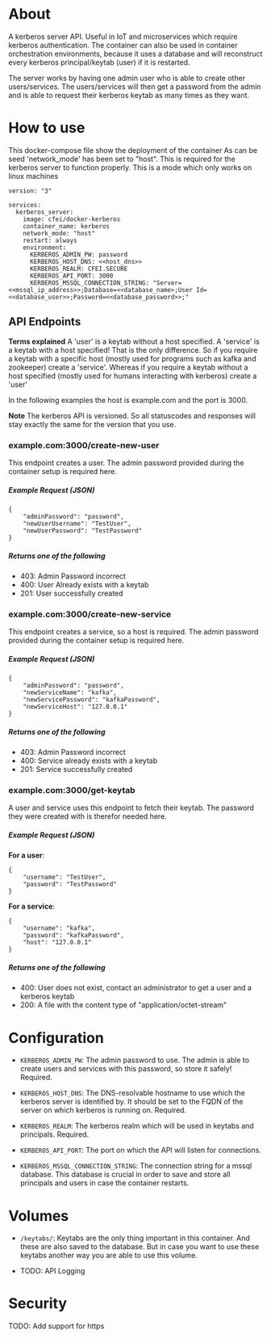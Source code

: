 # About
A kerberos server API. Useful in IoT and microservices which require kerberos authentication. The container can also be used in container orchestration environments, because it uses a database and will reconstruct every kerberos principal/keytab (user) if it is restarted.

The server works by having one admin user who is able to create other users/services. The users/services will then get a password from the admin and is able to request their kerberos keytab as many times as they want.

# How to use
This docker-compose file show the deployment of the container
As can be seed 'network_mode' has been set to "host". This is required for the kerberos server to function properly. This is a mode which only works on linux machines

```
version: "3"

services:
  kerberos_server:
    image: cfei/docker-kerberos
    container_name: kerberos
    network_mode: "host"
    restart: always
    environment:
      KERBEROS_ADMIN_PW: password
      KERBEROS_HOST_DNS: <<host_dns>>
      KERBEROS_REALM: CFEI.SECURE
      KERBEROS_API_PORT: 3000
      KERBEROS_MSSQL_CONNECTION_STRING: "Server=<<mssql_ip_address>>;Database=<<database_name>;User Id=<<database_user>>;Password=<<database_password>>;"
```

## API Endpoints
**Terms explained**
A 'user' is a keytab without a host specified. 
A 'service' is a keytab with a host specified! That is the only difference. So if you require a keytab with a specific host (mostly used for programs such as kafka and zookeeper) create a 'service'. Whereas if you require a keytab without a host specified (mostly used for humans interacting with kerberos) create a 'user'

In the following examples the host is example.com and the port is 3000.

**Note** The kerberos API is versioned. So all statuscodes and responses will stay exactly the same for the version that you use.

### example.com:3000/create-new-user
This endpoint creates a user. The admin password provided during the container setup is required here.
##### Example Request (JSON)
```
{
	"adminPassword": "password",
	"newUserUsername": "TestUser",
	"newUserPassword": "TestPassword"
}
```
##### Returns one of the following
- 403: Admin Password incorrect
- 400: User Already exists with a keytab
- 201: User successfully created

### example.com:3000/create-new-service
This endpoint creates a service, so a host is required. The admin password provided during the container setup is required here.
##### Example Request (JSON)
```
{
	"adminPassword": "password",
	"newServiceName": "kafka",
	"newServicePassword": "kafkaPassword",
	"newServiceHost": "127.0.0.1"
}
```
##### Returns one of the following
- 403: Admin Password incorrect
- 400: Service already exists with a keytab
- 201: Service successfully created

### example.com:3000/get-keytab
A user and service uses this endpoint to fetch their keytab. The password they were created with is therefor needed here.
##### Example Request (JSON)
**For a user**:
```
{
	"username": "TestUser",
	"password": "TestPassword"
}
```
**For a service**:
```
{
	"username": "kafka",
	"password": "kafkaPassword",
    "host": "127.0.0.1"
}
```
##### Returns one of the following
- 400: User does not exist, contact an administrator to get a user and a kerberos keytab
- 200: A file with the content type of "application/octet-stream"


# Configuration

- `KERBEROS_ADMIN_PW`: The admin password to use. The admin is able to create users and services with this password, so store it safely! Required.

- `KERBEROS_HOST_DNS`: The DNS-resolvable hostname to use which the kerberos server is identified by. It should be set to the FQDN of the server on which kerberos is running on. Required.

- `KERBEROS_REALM`: The kerberos realm which will be used in keytabs and principals. Required.

- `KERBEROS_API_PORT`: The port on which the API will listen for connections.

- `KERBEROS_MSSQL_CONNECTION_STRING`: The connection string for a mssql database. This database is crucial in order to save and store all principals and users in case the container restarts.

# Volumes

- `/keytabs/`: Keytabs are the only thing important in this container. And these are also saved to the database. But in case you want to use these keytabs another way you are able to use this volume.
  
- TODO: API Logging

# Security
TODO: Add support for https